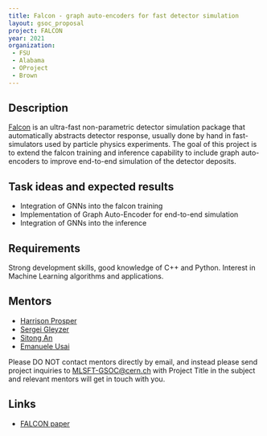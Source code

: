 ```yaml
---
title: Falcon - graph auto-encoders for fast detector simulation
layout: gsoc_proposal
project: FALCON
year: 2021
organization: 
 - FSU
 - Alabama
 - OProject
 - Brown
---
```


## Description
[Falcon](http://inspirehep.net/record/1456803) is an ultra-fast non-parametric detector simulation package that automatically abstracts detector response, usually done by hand in fast-simulators used by particle physics experiments. The goal of this project is to extend the falcon training and inference capability to include graph auto-encoders to improve end-to-end simulation of the detector deposits. 

## Task ideas and expected results
  * Integration of GNNs into the falcon training
  * Implementation of Graph Auto-Encoder for end-to-end simulation 
  * Integration of GNNs into the inference



## Requirements
Strong development skills, good knowledge of C++ and Python. Interest in Machine Learning algorithms and applications.

## Mentors 
  * [Harrison Prosper](mailto:sft-gsoc-ml@googlegroups.com?subject=FALCON)
  * [Sergei Gleyzer](mailto:sft-gsoc-ml@googlegroups.com?subject=FALCON)
  * [Sitong An](mailto:sft-gsoc-ml@googlegroups.com?subject=FALCON)
  * [Emanuele Usai](mailto:sft-gsoc-ml@googlegroups.com?subject=FALCON) 

Please DO NOT contact mentors directly by email, and instead please send project inquiries to MLSFT-GSOC@cern.ch with Project Title in the subject and relevant mentors will get in touch with you. 

## Links
  * [FALCON paper](http://inspirehep.net/record/1456803)
